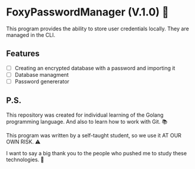 # FoxyPasswordManager (V.1.0) 🔐

This program provides the ability to store user credentials locally. They are managed in the CLI.

## Features

 - [ ] Creating an encrypted database with a password and importing it
 - [ ] Database managment 
 - [ ] Password genererator
  
## P.S.

This repository was created for individual learning of the Golang programming language. And also to learn how to work with Git. 📚

This program was written by a self-taught student, so we use it AT OUR OWN RISK. ⚠️

I want to say a big thank you to the people who pushed me to study these technologies. 🚬
